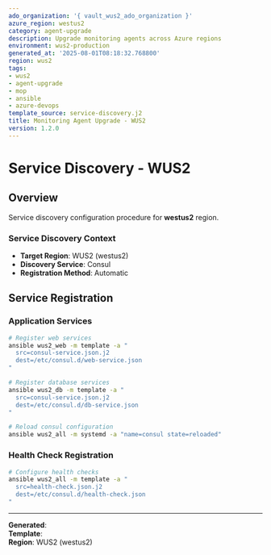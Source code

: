```yaml
---
ado_organization: '{ vault_wus2_ado_organization }'
azure_region: westus2
category: agent-upgrade
description: Upgrade monitoring agents across Azure regions
environment: wus2-production
generated_at: '2025-08-01T08:18:32.768800'
region: wus2
tags:
- wus2
- agent-upgrade
- mop
- ansible
- azure-devops
template_source: service-discovery.j2
title: Monitoring Agent Upgrade - WUS2
version: 1.2.0
---
```



# Service Discovery - WUS2

## Overview

Service discovery configuration procedure for **westus2** region.

### Service Discovery Context

- **Target Region**: WUS2 (westus2)
- **Discovery Service**: Consul
- **Registration Method**: Automatic

## Service Registration

### Application Services
```bash
# Register web services
ansible wus2_web -m template -a "
  src=consul-service.json.j2
  dest=/etc/consul.d/web-service.json
"

# Register database services
ansible wus2_db -m template -a "
  src=consul-service.json.j2
  dest=/etc/consul.d/db-service.json
"

# Reload consul configuration
ansible wus2_all -m systemd -a "name=consul state=reloaded"
```

### Health Check Registration
```bash
# Configure health checks
ansible wus2_all -m template -a "
  src=health-check.json.j2
  dest=/etc/consul.d/health-check.json
"
```

---

**Generated**:   
**Template**:   
**Region**: WUS2 (westus2)